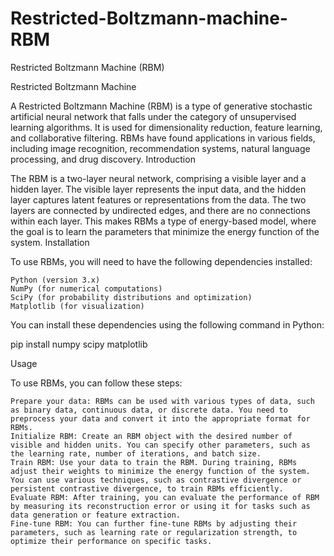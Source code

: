 # Restricted-Boltzmann-machine-RBM
Restricted Boltzmann Machine (RBM)

Restricted Boltzmann Machine

A Restricted Boltzmann Machine (RBM) is a type of generative stochastic artificial neural network that falls under the category of unsupervised learning algorithms. It is used for dimensionality reduction, feature learning, and collaborative filtering. RBMs have found applications in various fields, including image recognition, recommendation systems, natural language processing, and drug discovery.
Introduction

The RBM is a two-layer neural network, comprising a visible layer and a hidden layer. The visible layer represents the input data, and the hidden layer captures latent features or representations from the data. The two layers are connected by undirected edges, and there are no connections within each layer. This makes RBMs a type of energy-based model, where the goal is to learn the parameters that minimize the energy function of the system.
Installation

To use RBMs, you will need to have the following dependencies installed:

    Python (version 3.x)
    NumPy (for numerical computations)
    SciPy (for probability distributions and optimization)
    Matplotlib (for visualization)

You can install these dependencies using the following command in Python:

pip install numpy scipy matplotlib

Usage

To use RBMs, you can follow these steps:

    Prepare your data: RBMs can be used with various types of data, such as binary data, continuous data, or discrete data. You need to preprocess your data and convert it into the appropriate format for RBMs.
    Initialize RBM: Create an RBM object with the desired number of visible and hidden units. You can specify other parameters, such as the learning rate, number of iterations, and batch size.
    Train RBM: Use your data to train the RBM. During training, RBMs adjust their weights to minimize the energy function of the system. You can use various techniques, such as contrastive divergence or persistent contrastive divergence, to train RBMs efficiently.
    Evaluate RBM: After training, you can evaluate the performance of RBM by measuring its reconstruction error or using it for tasks such as data generation or feature extraction.
    Fine-tune RBM: You can further fine-tune RBMs by adjusting their parameters, such as learning rate or regularization strength, to optimize their performance on specific tasks.
